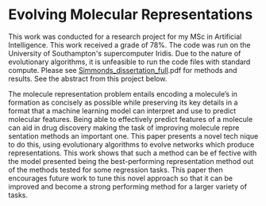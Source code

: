 # Evolving Molecular Representations

This work was conducted for a research project for my MSc in Artificial 
Intelligence. This work received a grade of  78%. The code was run on the
University of Southampton's supercomputer Iridis. Due to the nature of 
evolutionary algorithms, it is unfeasible to run the code files with 
standard compute. Please see [Simmonds_dissertation_full](https://github.com/olisimmonds/evolving_molecular_representations/blob/7312e24736c297eb4dc10e770eb6345169beec52/Simmonds_dissertation_full.pdf).pdf for methods and
results. See the abstract from this project below.

The molecule representation problem entails encoding a molecule’s in
formation as concisely as possible while preserving its key details in a
format that a machine learning model can interpret and use to predict
molecular features. Being able to effectively predict features of a molecule
can aid in drug discovery making the task of improving molecule repre
sentation methods an important one. This paper presents a novel tech
nique to do this, using evolutionary algorithms to evolve networks which
produce representations. This work shows that such a method can be ef
fective with the model presented being the best-performing representation
method out of the methods tested for some regression tasks. This paper
then encourages future work to tune this novel approach so that it can be
improved and become a strong performing method for a larger variety of
tasks.
